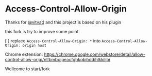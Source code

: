 Access-Control-Allow-Origin
===========================

Thanks for [@vitvad](https://github.com/vitvad) and this project is based on his plugin

this fork is try to improve some point

[ ] replace `Access-Control-Allow-Origin: *` into `Access-Control-Allow-Origin: origin host`


Chrome extension: https://chrome.google.com/webstore/detail/allow-control-allow-origi/nlfbmbojpeacfghkpbjhddihlkkiljbi

Wellcome to start/fork